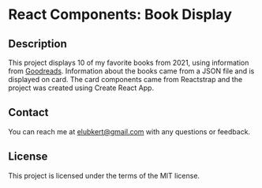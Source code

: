 # React Components: Book Display

## Description
This project displays 10 of my favorite books from 2021, using information from [Goodreads](https://www.goodreads.com/). Information about the books came from a JSON file and is displayed on card. The card components came from Reactstrap and the project was created using Create React App.

## Contact
You can reach me at elubkert@gmail.com with any questions or feedback.

## License
This project is licensed under the terms of the MIT license.